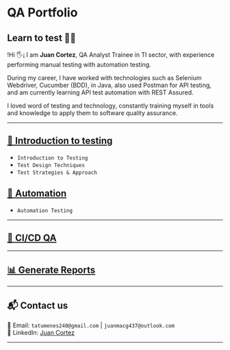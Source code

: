 # QA Portfolio

## Learn to test 👨‍💻

!Hi 🖐️¡ I am **Juan Cortez**, QA Analyst Trainee in TI sector, with experience performing manual testing with automation testing.

During my career, I have worked with technologies such as Selenium Webdriver, Cucumber (BDD), in Java, also used Postman for API testing, and am currently learning API test automation with REST Assured.

I loved word of testing and technology, constantly training myself in tools and knowledge to apply them to software quality assurance.

---

## [📄 Introduction to testing]()

- `Introduction to Testing`
- `Test Design Techniques`
- `Test Strategies & Approach`

## [🧪 Automation]()

- `Automation Testing`
  
---

## [🔁 CI/CD QA]()

---

## [📊 Generate Reports]()

---

## 📬 Contact us

 📧 Email: `tatumenes240@gmail.com` | `juanmacg437@outlook.com`<br>
 🔗 LinkedIn: [Juan Cortez](https://www.linkedin.com/in/juan-cortez-6bb839376/)

---





